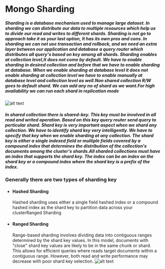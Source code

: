 # Mongo Sharding

##### Sharding is a database mechanism used to manage large dataset. In sharding we can distribute our data to multiple resources which help us to divide our read and writes to different shards. Sharding is not go to approach take it as your last option, It has its own pros and cons. In sharding we can not use transaction and rollback, and we need an extra layer between our application and database a query router which distributes all query's based on key among all shards. Sharding enables at collection level,It does not come by default. We have to enable sharding in desired collection and before that we have to enable sharding at database. When we enable sharding at database level it does not enable sharding at collection level we have to enable manually at database level and collection level as well.Non shared collection R/W goes to default shard. We can add any no of shard as we want.For high availability we can run each shard in replication mode

![alt text](https://github.com/v-saurabhsingh/Mongo-Shard/blob/master/sharded-cluster-production-architecture.bakedsvg.svg?raw=true)

##### In shared collection there is shared-key. This key must be involved in all read and writed operation. Based on this key query router send query to perticular shard. Shard key is very important aspect when we shard any collection. We have to identify shard key very intelligently. We have to specify that key when we enable sharding at any collection. The shard key is either a single indexed field or multiple fields covered by a compound index that determines the distribution of the collection's documents among the cluster's shards.All sharded collections must have an index that supports the shard key. The index can be an index on the shard key or a compound index where the shard key is a prefix of the index.

### Generally there are two types of sharding key
- #### Hashed Sharding
  Hashed sharding uses either a single field hashed index or a compound hashed index as the shard key to partition data across your clusterRanged Sharding
- #### Ranged Sharding
  Range-based sharding involves dividing data into contiguous ranges determined by the shard key values. In this model, documents with "close" shard key values are likely to be in   the same chunk or shard. This allows for efficient queries where reads target documents within a contiguous range. However, both read and write performance may decrease with       poor shard key selection.
![alt text](https://github.com/v-saurabhsingh/Mongo-Shard/blob/master/sharded-cluster-scatter-gather-query.bakedsvg.svg?raw=true)

